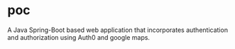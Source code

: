 # poc
A Java Spring-Boot based web application that incorporates authentication and authorization using Auth0 and google maps.
